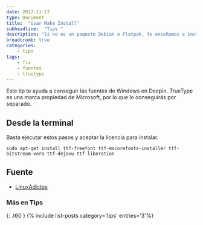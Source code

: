 ```yaml
---
date: 2017-11-17
type: Document
title:  "Usar Make Install"
subheadline:  "Tips "
description: "Si no es un paquete Debian o Flatpak, te enseñamos a instalar de otra forma"
breadcrumb: true
categories:
    - tips
tags:
    - fix
    - fuentes
    - truetype
---
```

Este tip te ayuda a conseguir las fuentes de Windows en Deepin. TrueType es una marca propiedad de Microsoft, por lo que lo conseguirás por separado.

## Desde la terminal
Basta ejecutar estos pasos y aceptar la licencia para instalar.

~~~
sudo apt-get install ttf-freefont ttf-mscorefonts-installer ttf-bitstream-vera ttf-dejavu ttf-liberation
~~~

## Fuente
* [LinuxAdictos](https://www.linuxadictos.com/4-cosas-despues-instalar-debian.html)

### Más en Tips
{: .t60 }
{% include list-posts category='tips' entries='3'%}
